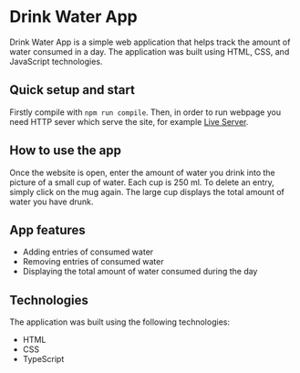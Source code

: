 # Drink Water App

Drink Water App is a simple web application that helps track the amount of water consumed in a day. The application was built using HTML, CSS, and JavaScript technologies.

## Quick setup and start

Firstly compile with `npm run compile`. Then, in order to run webpage you need HTTP sever which serve the site, for example [Live Server](https://marketplace.visualstudio.com/items?itemName=ritwickdey.LiveServer).

## How to use the app

Once the website is open, enter the amount of water you drink into the picture of a small cup of water. Each cup is 250 ml. To delete an entry, simply click on the mug again. The large cup displays the total amount of water you have drunk.

## App features

-   Adding entries of consumed water
-   Removing entries of consumed water
-   Displaying the total amount of water consumed during the day

## Technologies

The application was built using the following technologies:

-   HTML
-   CSS
-   TypeScript
